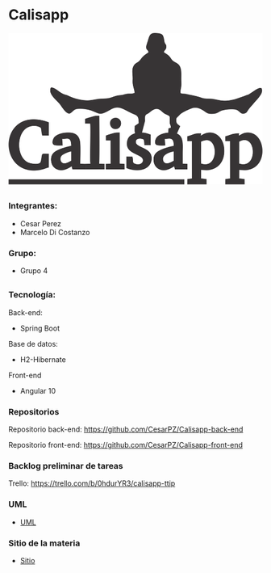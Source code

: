 # Calisapp

<p align="center">
  <img src="https://github.com/CesarPZ/Calisapp/blob/main/images/calisapp.png" alt="alt text" height="300">
</p>

##
### Integrantes:
+   Cesar Perez
+   Marcelo Di Costanzo

### Grupo:
+   Grupo  4

##
### Tecnología: 

Back-end:

* Spring Boot

Base de datos:
* H2-Hibernate

Front-end

* Angular 10

### Repositorios

Repositorio back-end: https://github.com/CesarPZ/Calisapp-back-end

Repositorio front-end: https://github.com/CesarPZ/Calisapp-front-end

### Backlog preliminar de tareas

Trello: https://trello.com/b/0hdurYR3/calisapp-ttip

### UML
+   [ UML ][1]
   
### Sitio de la materia

+   [ Sitio ][2]

[1]: https://app.diagrams.net/#G1RPd-QFSuYX4LV-AEdjeGxkhBZwdj3J9T
[2]: https://unq-tip.weebly.com/


